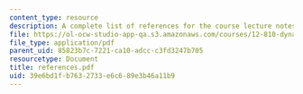 ```yaml
---
content_type: resource
description: A complete list of references for the course lecture notes.
file: https://ol-ocw-studio-app-qa.s3.amazonaws.com/courses/12-810-dynamics-of-the-atmosphere-spring-2008/39e6bd1fb7632733e6c689e3b46a11b9_references.pdf
file_type: application/pdf
parent_uid: 85823b7c-7221-ca10-adcc-c3fd3247b705
resourcetype: Document
title: references.pdf
uid: 39e6bd1f-b763-2733-e6c6-89e3b46a11b9
---
```

